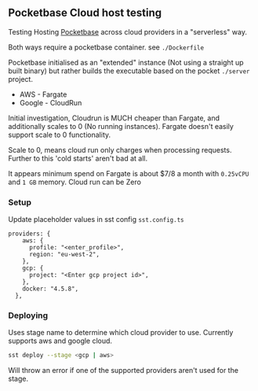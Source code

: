 ## Pocketbase Cloud host testing

Testing Hosting [Pocketbase](https://pocketbase.io/) across cloud providers in a "serverless" way.

Both ways require a pocketbase container. see `./Dockerfile`

Pocketbase initialised as an "extended" instance (Not using a straight up built binary) but rather builds the executable based on the pocket `./server` project.

- AWS - Fargate
- Google - CloudRun

Initial investigation, Cloudrun is MUCH cheaper than Fargate, and additionally scales to 0 (No running instances). Fargate doesn't easily support scale to 0 functionality.

Scale to 0, means cloud run only charges when processing requests. Further to this 'cold starts' aren't bad at all. 

It appears minimum spend on Fargate is about $7/8 a month with `0.25vCPU` and `1 GB` memory. Cloud run can be Zero
### Setup

Update placeholder values in sst config `sst.config.ts`

```
providers: {
    aws: {
      profile: "<enter_profile>",
      region: "eu-west-2",
    },
    gcp: {
      project: "<Enter gcp project id>",
    },
    docker: "4.5.8",
  },
```

### Deploying

Uses stage name to determine which cloud provider to use. Currently supports aws and google cloud.

```bash
sst deploy --stage <gcp | aws>
```

Will throw an error if one of the supported providers aren't used for the stage.
